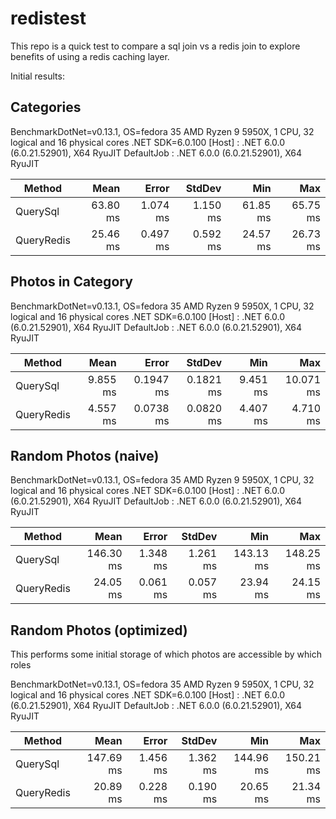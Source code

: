 # redistest
This repo is a quick test to compare a sql join vs a redis join to explore benefits of using a redis caching layer.

Initial results:

## Categories

BenchmarkDotNet=v0.13.1, OS=fedora 35
AMD Ryzen 9 5950X, 1 CPU, 32 logical and 16 physical cores
.NET SDK=6.0.100
  [Host]     : .NET 6.0.0 (6.0.21.52901), X64 RyuJIT
  DefaultJob : .NET 6.0.0 (6.0.21.52901), X64 RyuJIT

|     Method |     Mean |    Error |   StdDev |      Min |      Max |
|----------- |---------:|---------:|---------:|---------:|---------:|
|   QuerySql | 63.80 ms | 1.074 ms | 1.150 ms | 61.85 ms | 65.75 ms |
| QueryRedis | 25.46 ms | 0.497 ms | 0.592 ms | 24.57 ms | 26.73 ms |

## Photos in Category

BenchmarkDotNet=v0.13.1, OS=fedora 35
AMD Ryzen 9 5950X, 1 CPU, 32 logical and 16 physical cores
.NET SDK=6.0.100
  [Host]     : .NET 6.0.0 (6.0.21.52901), X64 RyuJIT
  DefaultJob : .NET 6.0.0 (6.0.21.52901), X64 RyuJIT


|     Method |     Mean |     Error |    StdDev |      Min |       Max |
|----------- |---------:|----------:|----------:|---------:|----------:|
|   QuerySql | 9.855 ms | 0.1947 ms | 0.1821 ms | 9.451 ms | 10.071 ms |
| QueryRedis | 4.557 ms | 0.0738 ms | 0.0820 ms | 4.407 ms |  4.710 ms |

## Random Photos (naive)

BenchmarkDotNet=v0.13.1, OS=fedora 35
AMD Ryzen 9 5950X, 1 CPU, 32 logical and 16 physical cores
.NET SDK=6.0.100
  [Host]     : .NET 6.0.0 (6.0.21.52901), X64 RyuJIT
  DefaultJob : .NET 6.0.0 (6.0.21.52901), X64 RyuJIT

|     Method |      Mean |    Error |   StdDev |       Min |       Max |
|----------- |----------:|---------:|---------:|----------:|----------:|
|   QuerySql | 146.30 ms | 1.348 ms | 1.261 ms | 143.13 ms | 148.25 ms |
| QueryRedis |  24.05 ms | 0.061 ms | 0.057 ms |  23.94 ms |  24.15 ms |

## Random Photos (optimized)

This performs some initial storage of which photos are accessible by which roles

BenchmarkDotNet=v0.13.1, OS=fedora 35
AMD Ryzen 9 5950X, 1 CPU, 32 logical and 16 physical cores
.NET SDK=6.0.100
  [Host]     : .NET 6.0.0 (6.0.21.52901), X64 RyuJIT
  DefaultJob : .NET 6.0.0 (6.0.21.52901), X64 RyuJIT

|     Method |      Mean |    Error |   StdDev |       Min |       Max |
|----------- |----------:|---------:|---------:|----------:|----------:|
|   QuerySql | 147.69 ms | 1.456 ms | 1.362 ms | 144.96 ms | 150.21 ms |
| QueryRedis |  20.89 ms | 0.228 ms | 0.190 ms |  20.65 ms |  21.34 ms |
